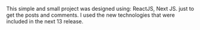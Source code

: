 This simple and small project was designed using: ReactJS, Next JS. just to get the posts and comments. I used the new technologies that were included in the next 13 release.
